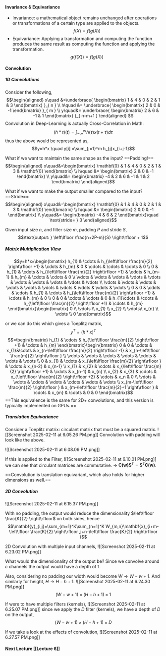 #### Invariance & Equivariance
- Invariance: a mathematical object remains unchanged after operations or transformations of a certain type are applied to the objects. $$f(X)=f(g(X))$$
- Equivariance: Applying a transformation and computing the function produces the same result as computing the function and applying the transformation. $$g(f(X))=f(g(X))$$

#### Convolution
##### 1D Convolutions
Consider the following,
$$\begin{aligned}
x\quad &=\underbrace{ \begin{bmatrix}
1 & 4 & 0 & 2 & 1 & 3
\end{bmatrix} }_{ n } \\ 
h\quad &= \underbrace{ \begin{bmatrix}
2 & 0 & -1
\end{bmatrix} }_{ m } \\ 
y\quad&= \underbrace{ \begin{bmatrix}
2 & 6 & -1 & 1
\end{bmatrix} }_{ n-m+1 }
\end{aligned}  $$
Convolution in Deep-Learning is actually Cross-Correlation in Math:
$$(h * t)(t) = \int_{-\infty}^\infty h(\tau)x(t+\tau)d\tau$$
thus the above would be represented as,
$$y=h*x \quad y[i] =\sum_{j=1}^m h_{j}x_{i+j-1}$$

What if we want to maintain the same shape as the input? ==Padding!==
$$\begin{aligned}
x\quad&=\begin{bmatrix}
\mathbf{0} & 1 & 4 & 0 & 2 & 1 & 3 & \mathbf{0} 
\end{bmatrix} \\ 
h\quad &= \begin{bmatrix}
2 & 0 & -1 
\end{bmatrix} \\ 
y\quad&= \begin{bmatrix}
-4 & 2 & 6 & -1 & 1 & 2
\end{bmatrix}
\end{aligned}$$



What if we want to make the output smaller compared to the input? ==Stride==
$$\begin{aligned}
x\quad&=\begin{bmatrix}
\mathbf{0} & 1 & 4 & 0 & 2 & 1 & 3 & \mathbf{0} 
\end{bmatrix} \\ 
h\quad &= \begin{bmatrix}
2 & 0 & -1 
\end{bmatrix} \\ 
y\quad&= \begin{bmatrix}
-4 & 6 & 2
\end{bmatrix}\quad \text{stride= } 3
\end{aligned}$$

Given input size $n$, and filter size $m$, padding $P$ and stride $S$,
$$\text{output: } \left\lfloor  \frac{n+2P-m}{S}  \right\rfloor + 1$$

##### Matrix Multiplication View
$$y=h*x=\begin{bmatrix}
h_{1} & \cdots & h_{\left\lfloor  \frac{m}{2}  \right\rfloor +1} & \cdots & h_{m} & 0 & \cdots & \cdots & \cdots & 0 \\
0 & h_{1} & \cdots & h_{\left\lfloor  \frac{m}{2}  \right\rfloor +1} & \cdots & h_{m-1} & h_{m} & \cdots & \cdots & 0 \\
\vdots & \vdots & \vdots & \vdots & \vdots & \vdots & \vdots & \vdots & \vdots & \vdots  \\
\vdots & \vdots & \vdots & \vdots & \vdots & \vdots & \vdots & \vdots & \vdots & \vdots \\
0 & 0 & \cdots & \cdots & h_{1} & \cdots & h_{\left\lfloor  \frac{m}{2}  \right\rfloor +1} & \cdots & h_{m} & 0 \\
0 & 0 & \cdots & \cdots & 0 & h_{1}\cdots & \cdots & h_{\left\lfloor  \frac{m}{2}  \right\rfloor +1} & \cdots & h_{m}
\end{bmatrix}\begin{bmatrix}
0 \\
\vdots \\
x_{1} \\
x_{2} \\
\vdots\\
x_{n} \\
\vdots \\
0
\end{bmatrix}$$

or we can do this which gives a Toeplitz matrix,
$$y^T = (h*x)^T$$
$$=\begin{bmatrix}
h_{1} & \cdots & h_{\left\lfloor  \frac{m}{2}  \right\rfloor +1} & \cdots & h_{m}
\end{bmatrix}\begin{bmatrix}
0 & 0 & \cdots & x_{1}&\cdots & x_{n-\left\lfloor  \frac{m}{2}  \right\rfloor -1} & x_{n-\left\lfloor  \frac{m}{2}  \right\rfloor } \\
\vdots & \vdots & \cdots & \vdots & \cdots & \vdots & \vdots \\
0 & x_{1} & \cdots & x_{\left\lfloor  \frac{m}{2}  \right\rfloor } &  \cdots & x_{n-2} & x_{n-1} \\
x_{1} & x_{2} & \cdots & x_{\left\lfloor  \frac{m}{2}  \right\rfloor +1} & \cdots & x_{n-1} & x_{n} \\
x_{2} & x_{3} & \cdots & x_{\left\lfloor  \frac{m}{2}  \right\rfloor +2} & \cdots & x_n & 0 \\
\vdots & \vdots & \cdots & \vdots & \cdots & \vdots & \vdots  \\
x_{m-\left\lfloor  \frac{m}{2}  \right\rfloor } & x_{m-\left\lfloor  \frac{m}{2}+1  \right\rfloor } & \cdots & x_{m} & \cdots & 0 & 0
\end{bmatrix}$$
==This equivalence is the same for 2D+ convolutions, and this version is typically implemented on GPUs.==

##### Translation Equivariance
Consider a Toeplitz matrix: circulant matrix that must be a squared matrix.
![[Screenshot 2025-02-11 at 6.05.26 PM.png]]
Convolution with padding will look like the above.

![[Screenshot 2025-02-11 at 6.08.09 PM.png]]

If this is applied to the Filter,
![[Screenshot 2025-02-11 at 6.10.01 PM.png]]
we can see that circulant matrices are commutative.  → $\textbf{C(w)S}^T=\textbf{S}^T\textbf{C(w)}$.

==Convolution is translation equivariant, which also holds for higher dimensions as well.==

##### 2D Convolution
![[Screenshot 2025-02-11 at 6.15.37 PM.png]]

With no padding, the output would reduce the dimensionality $\left\lfloor  \frac{K}{2}   \right\rfloor$ on both sides, hence 
$$\mathbf{y}_{i,j}=\sum_{m=1}^K\sum_{n=1}^K W_{m,n}\mathbf{x}_{i+m-\left\lfloor  \frac{K}{2}  \right\rfloor ,j+n-\left\lfloor  \frac{K}{2}  \right\rfloor }$$

2D Convolution with multiple input channels,
![[Screenshot 2025-02-11 at 6.23.02 PM.png]]

What would the dimensionality of the output be? Since we convolve around $c$ channels the output would have a depth of $1$.

Also, considering no padding our width would become $W \to W-w+1$. And similarly for height, $H \to H-h+1$.
![[Screenshot 2025-02-11 at 6.24.30 PM.png]]
$$(W-w+1)\times(H-h+1)\times{1}$$

If were to have multiple filters (kernels),
![[Screenshot 2025-02-11 at 6.25.07 PM.png]]
since we apply the $D$ filter (kernels), we have a depth of $D$ on the output,
$$(W-w+1) \times (H-h+1) \times D$$

If we take a look at the effects of convolution,
![[Screenshot 2025-02-11 at 6.27.57 PM.png]]

#### Next Lecture [[Lecture 6]]
